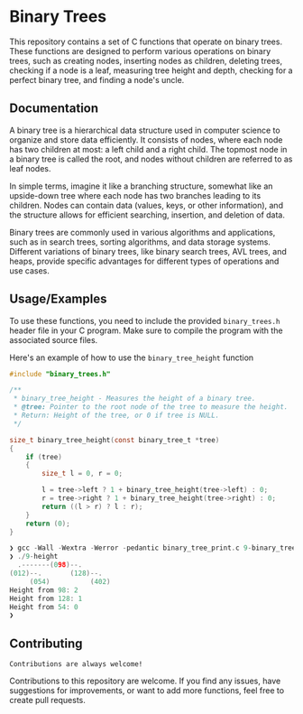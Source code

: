 
# Binary Trees

This repository contains a set of C functions that operate on binary trees. These functions are designed to perform various operations on binary trees, such as creating nodes, inserting nodes as children, deleting trees, checking if a node is a leaf, measuring tree height and depth, checking for a perfect binary tree, and finding a node's uncle.


## Documentation

A binary tree is a hierarchical data structure used in computer science to organize and store data efficiently. It consists of nodes, where each node has two children at most: a left child and a right child. The topmost node in a binary tree is called the root, and nodes without children are referred to as leaf nodes.

In simple terms, imagine it like a branching structure, somewhat like an upside-down tree where each node has two branches leading to its children. Nodes can contain data (values, keys, or other information), and the structure allows for efficient searching, insertion, and deletion of data.

Binary trees are commonly used in various algorithms and applications, such as in search trees, sorting algorithms, and data storage systems. Different variations of binary trees, like binary search trees, AVL trees, and heaps, provide specific advantages for different types of operations and use cases.
## Usage/Examples
To use these functions, you need to include the provided `binary_trees.h` header file in your C program. Make sure to compile the program with the associated source files.


Here's an example of how to use the `binary_tree_height` function
```c
#include "binary_trees.h"

/**
 * binary_tree_height - Measures the height of a binary tree.
 * @tree: Pointer to the root node of the tree to measure the height.
 * Return: Height of the tree, or 0 if tree is NULL.
 */

size_t binary_tree_height(const binary_tree_t *tree)
{
	if (tree)
	{
		size_t l = 0, r = 0;

		l = tree->left ? 1 + binary_tree_height(tree->left) : 0;
		r = tree->right ? 1 + binary_tree_height(tree->right) : 0;
		return ((l > r) ? l : r);
	}
	return (0);
}

 ```
```c
❯ gcc -Wall -Wextra -Werror -pedantic binary_tree_print.c 9-binary_tree_height.c 9-main.c 0-binary_tree_node.c 2-binary_tree_insert_right.c -o 9-height
❯ ./9-height 
  .-------(098)--.
(012)--.       (128)--.
     (054)          (402)
Height from 98: 2
Height from 128: 1
Height from 54: 0                                                                    at 12:43:39
❯ 
```

## Contributing

`Contributions are always welcome!`

Contributions to this repository are welcome. If you find any issues, have suggestions for improvements, or want to add more functions, feel free to create pull requests.


